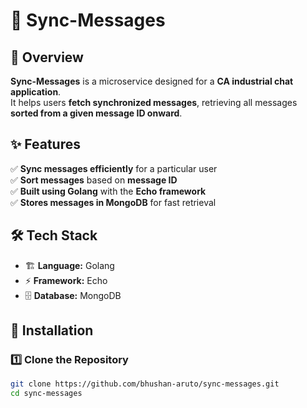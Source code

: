 # 🚀 Sync-Messages  

## 📌 Overview  
**Sync-Messages** is a microservice designed for a **CA industrial chat application**.  
It helps users **fetch synchronized messages**, retrieving all messages **sorted from a given message ID onward**.  

## ✨ Features  
✅ **Sync messages efficiently** for a particular user  
✅ **Sort messages** based on **message ID**  
✅ **Built using Golang** with the **Echo framework**  
✅ **Stores messages in MongoDB** for fast retrieval  

## 🛠️ Tech Stack  
- 🏗️ **Language:** Golang  
- ⚡ **Framework:** Echo  
- 🗄️ **Database:** MongoDB  

## 🚀 Installation  

### 1️⃣ Clone the Repository  
```sh
git clone https://github.com/bhushan-aruto/sync-messages.git  
cd sync-messages  
